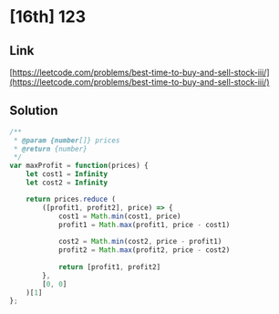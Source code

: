 # [16th] 123

<a name="rAxXl"></a>
## Link
[https://leetcode.com/problems/best-time-to-buy-and-sell-stock-iii/](https://leetcode.com/problems/best-time-to-buy-and-sell-stock-iii/)
<a name="GAReY"></a>
## Solution
```javascript
/**
 * @param {number[]} prices
 * @return {number}
 */
var maxProfit = function(prices) {
    let cost1 = Infinity
    let cost2 = Infinity

    return prices.reduce (
        ([profit1, profit2], price) => {
            cost1 = Math.min(cost1, price)
            profit1 = Math.max(profit1, price - cost1)
            
            cost2 = Math.min(cost2, price - profit1)
            profit2 = Math.max(profit2, price - cost2)
            
            return [profit1, profit2]
        },
        [0, 0]
    )[1]
};
```
